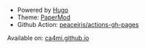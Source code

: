 
* Powered by [Hugo](https://gohugo.io/)
* Theme: [PaperMod](https://github.com/adityatelange/hugo-PaperMod)
* Github Action: [peaceiris/actions-gh-pages](https://github.com/peaceiris/actions-gh-pages)

Available on: [ca4mi.github.io](https://ca4mi.github.io/)
